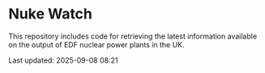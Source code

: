 # Nuke Watch

This repository includes code for retrieving the latest information available on the output of EDF nuclear power plants in the UK.

Last updated: 2025-09-08 08:21
